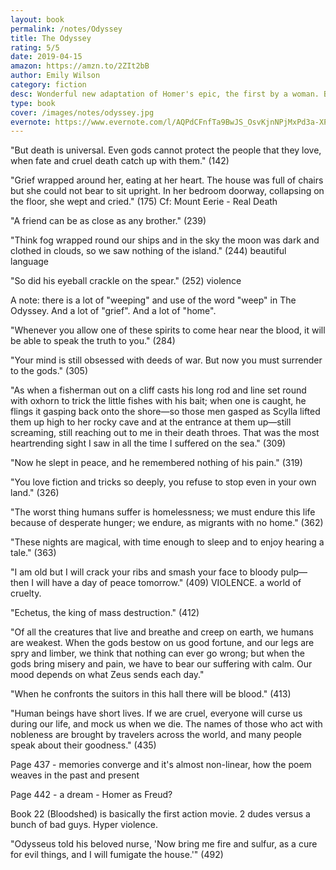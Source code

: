 ```yaml
---
layout: book
permalink: /notes/Odyssey
title: The Odyssey
rating: 5/5
date: 2019-04-15
amazon: https://amzn.to/2ZIt2bB  
author: Emily Wilson
category: fiction
desc: Wonderful new adaptation of Homer's epic, the first by a woman. Brimming with startling clarity. I loved it.
type: book
cover: /images/notes/odyssey.jpg
evernote: https://www.evernote.com/l/AQPdCFnfTa9BwJS_OsvKjnNPjMxPd3a-XPw
---
```



"But death is universal. Even gods
cannot protect the people that they love,
when fate and cruel death catch up with them." (142)

"Grief wrapped around her, eating at her heart.
The house was full of chairs but she could not
bear to sit upright. In her bedroom doorway,
collapsing on the floor, she wept and cried." (175)
Cf: Mount Eerie - Real Death

"A friend can be as close as any brother." (239)

"Think fog wrapped round our ships and in the sky
the moon was dark and clothed in clouds, so we
saw nothing of the island." (244)
beautiful language

"So did his eyeball crackle on the spear." (252)
violence

A note: there is a lot of "weeping" and use of the word "weep" in The Odyssey. And a lot of "grief". And a lot of "home".

"Whenever you allow one of these spirits
to come hear near the blood, it will be able
to speak the truth to you." (284)

"Your mind is still obsessed with deeds of war.
But now you must surrender to the gods." (305)

"As when a fisherman out on a cliff
casts his long rod and line set round with oxhorn
to trick the little fishes with his bait;
when one is caught, he flings it gasping back
onto the shore—so those men gasped as Scylla
lifted them up high to her rocky cave
and at the entrance at them up—still screaming,
still reaching out to me in their death throes.
That was the most heartrending sight I saw
in all the time I suffered on the sea." (309)

"Now he slept in peace,
and he remembered nothing of his pain." (319)

"You love fiction
and tricks so deeply, you refuse to stop
even in your own land." (326)

"The worst thing humans suffer
is homelessness; we must endure this life
because of desperate hunger; we endure,
as migrants with no home." (362)

"These nights are magical,
with time enough to sleep and to enjoy
hearing a tale." (363)

"I am old
but I will crack your ribs and smash your face
to bloody pulp—then I will have a day
of peace tomorrow." (409)
VIOLENCE. a world of cruelty.

"Echetus, the king of mass destruction." (412)

"Of all the creatures
that live and breathe and creep on earth, we humans
are weakest. When the gods bestow on us
good fortune, and our legs are spry and limber,
we think that nothing can ever go wrong;
but when the gods bring misery and pain,
we have to bear our suffering with calm.
Our mood depends on what Zeus sends each day."

"When he confronts the suitors in this hall
there will be blood." (413)

"Human beings have short lives.
If we are cruel, everyone will curse us
during our life, and mock us when we die.
The names of those who act with nobleness
are brought by travelers across the world,
and many people speak about their goodness." (435)

Page 437 - memories converge and it's almost non-linear, how the poem weaves in the past and present

Page 442 - a dream - Homer as Freud?

Book 22 (Bloodshed) is basically the first action movie. 2 dudes versus a bunch of bad guys. Hyper violence.

"Odysseus
told his beloved nurse, 'Now bring me fire
and sulfur, as a cure for evil things,
and I will fumigate the house.'" (492)
